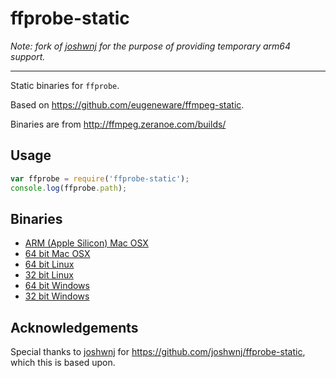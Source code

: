 ffprobe-static
====
_Note: fork of [joshwnj](https://github.com/joshwnj) for the purpose of providing temporary arm64 support._
___

Static binaries for `ffprobe`.

Based on <https://github.com/eugeneware/ffmpeg-static>.

Binaries are from <http://ffmpeg.zeranoe.com/builds/>

Usage
----

```js
var ffprobe = require('ffprobe-static');
console.log(ffprobe.path);
```

Binaries
----

* [ARM (Apple Silicon) Mac OSX](https://osxexperts.net/)
* [64 bit Mac OSX](https://evermeet.cx/ffmpeg/)
* [64 bit Linux](http://johnvansickle.com/ffmpeg/)
* [32 bit Linux](http://johnvansickle.com/ffmpeg/)
* [64 bit Windows](http://ffmpeg.zeranoe.com/builds/win64/static/)
* [32 bit Windows](http://ffmpeg.zeranoe.com/builds/win32/static/)

Acknowledgements
----

Special thanks to [joshwnj](https://github.com/joshwnj) for <https://github.com/joshwnj/ffprobe-static>, which this is based upon.
